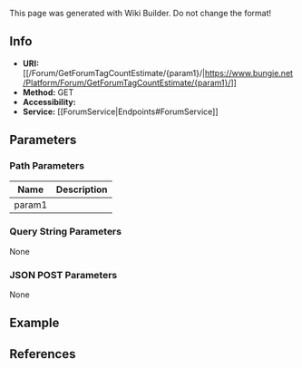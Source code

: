 <span class="wiki-builder">This page was generated with Wiki Builder. Do not change the format!</span>

## Info

* **URI:** [[/Forum/GetForumTagCountEstimate/{param1}/|https://www.bungie.net/Platform/Forum/GetForumTagCountEstimate/{param1}/]]
* **Method:** GET
* **Accessibility:** 
* **Service:** [[ForumService|Endpoints#ForumService]]

## Parameters
### Path Parameters
Name | Description
---- | -----------
param1 | 

### Query String Parameters
None

### JSON POST Parameters
None

## Example


## References
